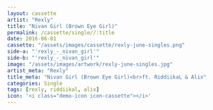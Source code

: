 ```yaml
---
layout: cassette
artist: "Rexly"
title: "Nivan Girl (Brown Eye Girl)"
permalink: /cassette/single//:title
date: 2016-06-01
cassette: "/assets/images/cassette/rexly-june-singles.png"
side-a: "'rexly_-_nivan_girl'"
side-b: "'rexly_-_nivan_girl'"
image: "/assets/images/artwork/rexly-june-singles.jpg"
artist_meta: "Rexly"
title_meta: "Nivan Girl (Brown Eye Girl)<br>ft. RiddiikaL & Alix"
categories: Single
tags: [rexly, riddiikal, alix]
icon: '<i class="demo-icon icon-cassette"></i>'
---
```

